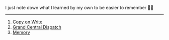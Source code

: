 I just note down what I learned by my own to be easier to remember 💆🤷‍

------------

1. [Copy on Write](https://github.com/tinhpv/learning-ios/tree/main/CoW "Copy on Write") 
2. [Grand Central Dispatch]([https://github.com/tinhpv/learning-ios/tree/main/CoW](https://github.com/tinhpv/learning-ios/tree/main/GCD) "Grand Central Dispatch") 
3. [Memory](https://github.com/tinhpv/learning-ios/tree/main/Memory "Memory") 
